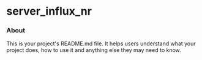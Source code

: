 server_influx_nr
================

### About

This is your project's README.md file. It helps users understand what your
project does, how to use it and anything else they may need to know.
